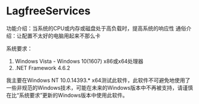 # LagfreeServices

功能介绍：当系统的CPU或内存或磁盘处于高负载时，提高系统的响应性
通俗介绍：让配置不太好的电脑用起来不那么卡

系统要求：
1. Windows Vista - Windows 10(1607) x86或x64处理器
2. .NET Framework 4.6.2

我主要在Windows NT 10.0.14393.* x64测试此软件，此软件不可避免地使用了一些非规范的Windows技术，可能在未来的Windows版本中不再被支持，请谨慎在比“系统要求”更新的Windows版本中使用此软件。
